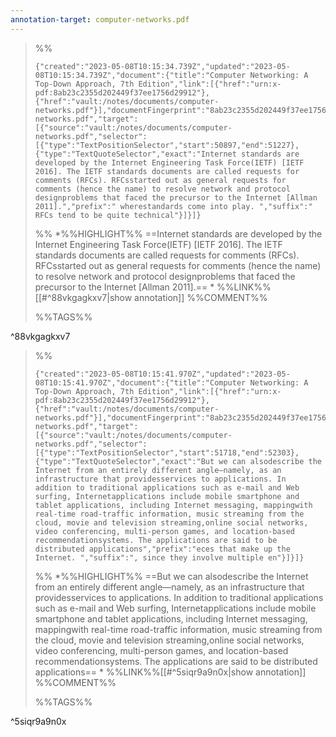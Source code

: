 ```yaml
---
annotation-target: computer-networks.pdf
---
```





>%%
>```annotation-json
>{"created":"2023-05-08T10:15:34.739Z","updated":"2023-05-08T10:15:34.739Z","document":{"title":"Computer Networking: A Top-Down Approach, 7th Edition","link":[{"href":"urn:x-pdf:8ab23c2355d202449f37ee1756d29912"},{"href":"vault:/notes/documents/computer-networks.pdf"}],"documentFingerprint":"8ab23c2355d202449f37ee1756d29912"},"uri":"vault:/notes/documents/computer-networks.pdf","target":[{"source":"vault:/notes/documents/computer-networks.pdf","selector":[{"type":"TextPositionSelector","start":50897,"end":51227},{"type":"TextQuoteSelector","exact":"Internet ­standards are developed by the Internet Engineering Task Force(IETF) [IETF 2016]. The IETF standards documents are called requests for comments (RFCs). RFCsstarted out as general requests for comments (hence the name) to resolve network and protocol designproblems that faced the precursor to the Internet [Allman 2011].","prefix":" wherestandards come into play. ","suffix":" RFCs tend to be quite technical"}]}]}
>```
>%%
>*%%HIGHLIGHT%% ==Internet ­standards are developed by the Internet Engineering Task Force(IETF) [IETF 2016]. The IETF standards documents are called requests for comments (RFCs). RFCsstarted out as general requests for comments (hence the name) to resolve network and protocol designproblems that faced the precursor to the Internet [Allman 2011].== *
>%%LINK%%[[#^88vkgagkxv7|show annotation]]
>%%COMMENT%%
>
>%%TAGS%%
>
^88vkgagkxv7


>%%
>```annotation-json
>{"created":"2023-05-08T10:15:41.970Z","updated":"2023-05-08T10:15:41.970Z","document":{"title":"Computer Networking: A Top-Down Approach, 7th Edition","link":[{"href":"urn:x-pdf:8ab23c2355d202449f37ee1756d29912"},{"href":"vault:/notes/documents/computer-networks.pdf"}],"documentFingerprint":"8ab23c2355d202449f37ee1756d29912"},"uri":"vault:/notes/documents/computer-networks.pdf","target":[{"source":"vault:/notes/documents/computer-networks.pdf","selector":[{"type":"TextPositionSelector","start":51718,"end":52303},{"type":"TextQuoteSelector","exact":"But we can alsodescribe the Internet from an entirely different angle—namely, as an infrastructure that providesservices to applications. In addition to traditional applications such as e-mail and Web surfing, Internetapplications include mobile smartphone and tablet applications, including Internet messaging, mappingwith real-time road-traffic information, music streaming from the cloud, movie and television streaming,online social networks, video conferencing, multi-person games, and location-based recommendationsystems. The applications are said to be distributed applications","prefix":"eces that make up the Internet. ","suffix":", since they involve multiple en"}]}]}
>```
>%%
>*%%HIGHLIGHT%% ==But we can alsodescribe the Internet from an entirely different angle—namely, as an infrastructure that providesservices to applications. In addition to traditional applications such as e-mail and Web surfing, Internetapplications include mobile smartphone and tablet applications, including Internet messaging, mappingwith real-time road-traffic information, music streaming from the cloud, movie and television streaming,online social networks, video conferencing, multi-person games, and location-based recommendationsystems. The applications are said to be distributed applications== *
>%%LINK%%[[#^5siqr9a9n0x|show annotation]]
>%%COMMENT%%
>
>%%TAGS%%
>
^5siqr9a9n0x

